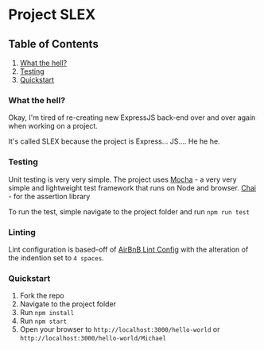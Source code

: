 # Project SLEX

## Table of Contents
1. [What the hell?](#what-the-hell)
1. [Testing](#testing)
1. [Quickstart](#quickstart)

### What the hell?
Okay, I'm tired of re-creating new ExpressJS back-end over and over again when working on a project.

It's called SLEX because the project is Express... JS.... He he he.

### Testing
Unit testing is very very simple. The project uses [Mocha](https://mochajs.org/) - a very very simple and lightweight test framework that runs on Node and browser. [Chai](https://mochajs.org/) - for the assertion library

To run the test, simple navigate to the project folder and run `npm run test`

### Linting
Lint configuration is based-off of [AirBnB Lint Config](https://www.npmjs.com/package/eslint-config-airbnb) with the alteration of the indention set to `4 spaces`.

### Quickstart
1. Fork the repo
1. Navigate to the project folder
1. Run `npm install`
1. Run `npm start`
1. Open your browser to `http://localhost:3000/hello-world` or `http://localhost:3000/hello-world/Michael`
